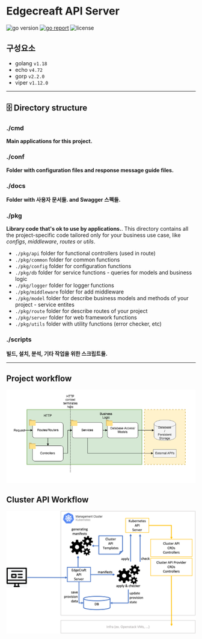 # Edgecreaft API Server

<img src="https://img.shields.io/badge/Go-1.18+-00ADD8?style=for-the-badge&logo=go" alt="go version" />&nbsp;<a href="https://goreportcard.com/report/github.com/create-go-app/fiber-go-template" target="_blank"><img src="https://img.shields.io/badge/Go_report-A+-success?style=for-the-badge&logo=none" alt="go report" /></a>&nbsp;<img src="https://img.shields.io/badge/license-Apache_2.0-red?style=for-the-badge&logo=none" alt="license" />

## 구성요소
- golang `v1.18`
- echo `v4.72`
- gorp `v2.2.0`
- viper `v1.12.0`


-----
## 🗄 Directory structure
### ./cmd
**Main applications for this project.**

### ./conf
**Folder with configuration files and response message guide files.**

### ./docs
**Folder with 사용자 문서들. and Swagger 스펙들.**

### ./pkg
**Library code that's ok to use by applications.**. This directory contains all the project-specific code tailored only for your business use case, like _configs_, _middleware_, _routes_ or _utils_.
- `./pkg/api` folder for functional controllers (used in route)
- `./pkg/common` folder for common functions
- `./pkg/config` folder for configuration functions
- `./pkg/db` folder for service functions - queries for models and business logic
- `./pkg/logger` folder for logger functions
- `./pkg/middleware` folder for add middleware
- `./pkg/model` folder for describe business models and methods of your project - service entites
- `./pkg/route` folder for describe routes of your project
- `./pkg/server` folder for web framework functions
- `./pkg/utils` folder with utility functions (error checker, etc)

### ./scripts
**빌드, 설치, 분석, 기타 작업을 위한 스크립트들.**

-----
## Project workflow  
![Project Structure](./docs/images/Project-Structure.png)

## Cluster API Workflow

![Cluster API Workflow](./docs/images/edgecraft-capi-flow.png)



